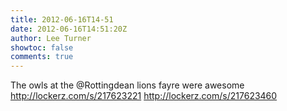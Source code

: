 ```yaml
---
title: 2012-06-16T14-51
date: 2012-06-16T14:51:20Z
author: Lee Turner
showtoc: false
comments: true
---
```


The owls at the @Rottingdean lions fayre were awesome  http://lockerz.com/s/217623221 http://lockerz.com/s/217623460

